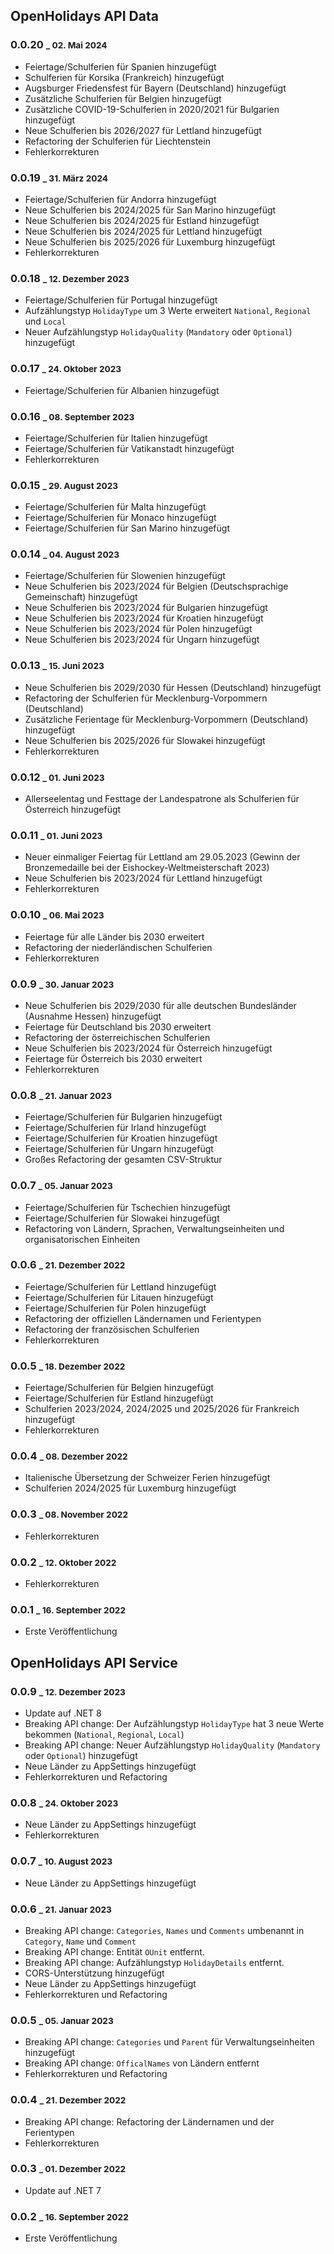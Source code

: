 ## OpenHolidays API Data

### 0.0.20 <small>_ 02. Mai 2024</small>

- Feiertage/Schulferien für Spanien hinzugefügt
- Schulferien für Korsika (Frankreich) hinzugefügt
- Augsburger Friedensfest für Bayern (Deutschland) hinzugefügt
- Zusätzliche Schulferien für Belgien hinzugefügt
- Zusätzliche COVID-19-Schulferien in 2020/2021 für Bulgarien hinzugefügt
- Neue Schulferien bis 2026/2027 für Lettland hinzugefügt
- Refactoring der Schulferien für Liechtenstein
- Fehlerkorrekturen

### 0.0.19 <small>_ 31. März 2024</small>

- Feiertage/Schulferien für Andorra hinzugefügt
- Neue Schulferien bis 2024/2025 für San Marino hinzugefügt
- Neue Schulferien bis 2024/2025 für Estland hinzugefügt
- Neue Schulferien bis 2024/2025 für Lettland hinzugefügt
- Neue Schulferien bis 2025/2026 für Luxemburg hinzugefügt
- Fehlerkorrekturen

### 0.0.18 <small>_ 12. Dezember 2023</small>

- Feiertage/Schulferien für Portugal hinzugefügt
- Aufzählungstyp `HolidayType` um 3 Werte erweitert `National`, `Regional` und `Local`
- Neuer Aufzählungstyp `HolidayQuality` (`Mandatory` oder `Optional`) hinzugefügt

### 0.0.17 <small>_ 24. Oktober 2023</small>

- Feiertage/Schulferien für Albanien hinzugefügt

### 0.0.16 <small>_ 08. September 2023</small>

- Feiertage/Schulferien für Italien hinzugefügt
- Feiertage/Schulferien für Vatikanstadt hinzugefügt
- Fehlerkorrekturen

### 0.0.15 <small>_ 29. August 2023</small>

- Feiertage/Schulferien für Malta hinzugefügt
- Feiertage/Schulferien für Monaco hinzugefügt
- Feiertage/Schulferien für San Marino hinzugefügt

### 0.0.14 <small>_ 04. August 2023</small>

- Feiertage/Schulferien für Slowenien hinzugefügt
- Neue Schulferien bis 2023/2024 für Belgien (Deutschsprachige Gemeinschaft) hinzugefügt
- Neue Schulferien bis 2023/2024 für Bulgarien hinzugefügt
- Neue Schulferien bis 2023/2024 für Kroatien hinzugefügt
- Neue Schulferien bis 2023/2024 für Polen hinzugefügt
- Neue Schulferien bis 2023/2024 für Ungarn hinzugefügt

### 0.0.13 <small>_ 15. Juni 2023</small>

- Neue Schulferien bis 2029/2030 für Hessen (Deutschland) hinzugefügt
- Refactoring der Schulferien für Mecklenburg-Vorpommern (Deutschland)
- Zusätzliche Ferientage für Mecklenburg-Vorpommern (Deutschland) hinzugefügt
- Neue Schulferien bis 2025/2026 für Slowakei hinzugefügt
- Fehlerkorrekturen

### 0.0.12 <small>_ 01. Juni 2023</small>

- Allerseelentag und Festtage der Landespatrone als Schulferien für Österreich hinzugefügt

### 0.0.11 <small>_ 01. Juni 2023</small>

- Neuer einmaliger Feiertag für Lettland am 29.05.2023 (Gewinn der Bronzemedaille bei der Eishockey-Weltmeisterschaft 2023) 
- Neue Schulferien bis 2023/2024 für Lettland hinzugefügt
- Fehlerkorrekturen

### 0.0.10 <small>_ 06. Mai 2023</small>

- Feiertage für alle Länder bis 2030 erweitert
- Refactoring der niederländischen Schulferien
- Fehlerkorrekturen

### 0.0.9 <small>_ 30. Januar 2023</small>

- Neue Schulferien bis 2029/2030 für alle deutschen Bundesländer (Ausnahme Hessen) hinzugefügt
- Feiertage für Deutschland bis 2030 erweitert
- Refactoring der österreichischen Schulferien
- Neue Schulferien bis 2023/2024 für Österreich hinzugefügt
- Feiertage für Österreich bis 2030 erweitert
- Fehlerkorrekturen

### 0.0.8 <small>_ 21. Januar 2023</small>

- Feiertage/Schulferien für Bulgarien hinzugefügt
- Feiertage/Schulferien für Irland hinzugefügt
- Feiertage/Schulferien für Kroatien hinzugefügt
- Feiertage/Schulferien für Ungarn hinzugefügt
- Großes Refactoring der gesamten CSV-Struktur

### 0.0.7 <small>_ 05. Januar 2023</small>

- Feiertage/Schulferien für Tschechien hinzugefügt
- Feiertage/Schulferien für Slowakei hinzugefügt
- Refactoring von Ländern, Sprachen, Verwaltungseinheiten und organisatorischen Einheiten

### 0.0.6 <small>_ 21. Dezember 2022</small>

- Feiertage/Schulferien für Lettland hinzugefügt
- Feiertage/Schulferien für Litauen hinzugefügt
- Feiertage/Schulferien für Polen hinzugefügt
- Refactoring der offiziellen Ländernamen und Ferientypen
- Refactoring der französischen Schulferien
- Fehlerkorrekturen

### 0.0.5 <small>_ 18. Dezember 2022</small>

- Feiertage/Schulferien für Belgien hinzugefügt
- Feiertage/Schulferien für Estland hinzugefügt
- Schulferien 2023/2024, 2024/2025 und 2025/2026 für Frankreich hinzugefügt
- Fehlerkorrekturen

### 0.0.4 <small>_ 08. Dezember 2022</small>

- Italienische Übersetzung der Schweizer Ferien hinzugefügt
- Schulferien 2024/2025 für Luxemburg hinzugefügt

### 0.0.3 <small>_ 08. November 2022</small>

- Fehlerkorrekturen

### 0.0.2 <small>_ 12. Oktober 2022</small>

- Fehlerkorrekturen

### 0.0.1 <small>_ 16. September 2022</small>

- Erste Veröffentlichung

## OpenHolidays API Service

### 0.0.9 <small>_ 12. Dezember 2023</small>

- Update auf .NET 8
- Breaking API change: Der Aufzählungstyp `HolidayType` hat 3 neue Werte bekommen (`National`, `Regional`, `Local`)
- Breaking API change: Neuer Aufzählungstyp `HolidayQuality` (`Mandatory` oder `Optional`) hinzugefügt
- Neue Länder zu AppSettings hinzugefügt
- Fehlerkorrekturen und Refactoring

### 0.0.8 <small>_ 24. Oktober 2023</small>

- Neue Länder zu AppSettings hinzugefügt
- Fehlerkorrekturen

### 0.0.7 <small>_ 10. August 2023</small>

- Neue Länder zu AppSettings hinzugefügt

### 0.0.6 <small>_ 21. Januar 2023</small>

- Breaking API change: `Categories`, `Names` und `Comments` umbenannt in `Category`, `Name` und `Comment` 
- Breaking API change: Entität `OUnit` entfernt. 
- Breaking API change: Aufzählungstyp `HolidayDetails` entfernt. 
- CORS-Unterstützung hinzugefügt
- Neue Länder zu AppSettings hinzugefügt
- Fehlerkorrekturen und Refactoring

### 0.0.5 <small>_ 05. Januar 2023</small>

- Breaking API change: `Categories` und `Parent` für Verwaltungseinheiten hinzugefügt
- Breaking API change: `OfficalNames` von Ländern entfernt
- Fehlerkorrekturen und Refactoring

### 0.0.4 <small>_ 21. Dezember 2022</small>

- Breaking API change: Refactoring der Ländernamen und der Ferientypen
- Fehlerkorrekturen 

### 0.0.3 <small>_ 01. Dezember 2022</small>

- Update auf .NET 7

### 0.0.2 <small>_ 16. September 2022</small>

- Erste Veröffentlichung